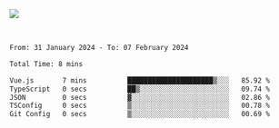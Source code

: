 ![](https://github-widgetbox.vercel.app/api/profile?username=meowkj&data=followers,repositories,stars,commits&theme=nautilus)

  

<br/>  



<!--START_SECTION:waka-->

```txt
From: 31 January 2024 - To: 07 February 2024

Total Time: 8 mins

Vue.js       7 mins          █████████████████████▒░░░   85.92 %
TypeScript   0 secs          ██▒░░░░░░░░░░░░░░░░░░░░░░   09.74 %
JSON         0 secs          ▓░░░░░░░░░░░░░░░░░░░░░░░░   02.86 %
TSConfig     0 secs          ▒░░░░░░░░░░░░░░░░░░░░░░░░   00.78 %
Git Config   0 secs          ▒░░░░░░░░░░░░░░░░░░░░░░░░   00.69 %
```

<!--END_SECTION:waka-->



